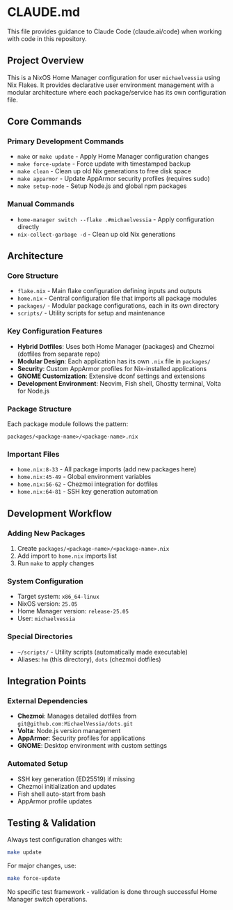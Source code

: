 # CLAUDE.md

This file provides guidance to Claude Code (claude.ai/code) when working with code in this repository.

## Project Overview

This is a NixOS Home Manager configuration for user `michaelvessia` using Nix Flakes. It provides declarative user environment management with a modular architecture where each package/service has its own configuration file.

## Core Commands

### Primary Development Commands
- `make` or `make update` - Apply Home Manager configuration changes
- `make force-update` - Force update with timestamped backup
- `make clean` - Clean up old Nix generations to free disk space
- `make apparmor` - Update AppArmor security profiles (requires sudo)
- `make setup-node` - Setup Node.js and global npm packages

### Manual Commands
- `home-manager switch --flake .#michaelvessia` - Apply configuration directly
- `nix-collect-garbage -d` - Clean up old Nix generations

## Architecture

### Core Structure
- `flake.nix` - Main flake configuration defining inputs and outputs
- `home.nix` - Central configuration file that imports all package modules
- `packages/` - Modular package configurations, each in its own directory
- `scripts/` - Utility scripts for setup and maintenance

### Key Configuration Features
- **Hybrid Dotfiles**: Uses both Home Manager (packages) and Chezmoi (dotfiles from separate repo)
- **Modular Design**: Each application has its own `.nix` file in `packages/`
- **Security**: Custom AppArmor profiles for Nix-installed applications
- **GNOME Customization**: Extensive dconf settings and extensions
- **Development Environment**: Neovim, Fish shell, Ghostty terminal, Volta for Node.js

### Package Structure
Each package module follows the pattern:
```
packages/<package-name>/<package-name>.nix
```

### Important Files
- `home.nix:8-33` - All package imports (add new packages here)
- `home.nix:45-49` - Global environment variables
- `home.nix:56-62` - Chezmoi integration for dotfiles
- `home.nix:64-81` - SSH key generation automation

## Development Workflow

### Adding New Packages
1. Create `packages/<package-name>/<package-name>.nix`
2. Add import to `home.nix` imports list
3. Run `make` to apply changes

### System Configuration
- Target system: `x86_64-linux`
- NixOS version: `25.05`
- Home Manager version: `release-25.05`
- User: `michaelvessia`

### Special Directories
- `~/scripts/` - Utility scripts (automatically made executable)
- Aliases: `hm` (this directory), `dots` (chezmoi dotfiles)

## Integration Points

### External Dependencies
- **Chezmoi**: Manages detailed dotfiles from `git@github.com:MichaelVessia/dots.git`
- **Volta**: Node.js version management
- **AppArmor**: Security profiles for applications
- **GNOME**: Desktop environment with custom settings

### Automated Setup
- SSH key generation (ED25519) if missing
- Chezmoi initialization and updates
- Fish shell auto-start from bash
- AppArmor profile updates

## Testing & Validation

Always test configuration changes with:
```bash
make update
```

For major changes, use:
```bash
make force-update
```

No specific test framework - validation is done through successful Home Manager switch operations.